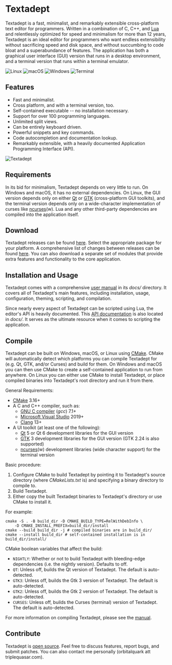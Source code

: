 # Textadept

Textadept is a fast, minimalist, and remarkably extensible cross-platform text editor for
programmers. Written in a combination of C, C++, and [Lua][] and relentlessly optimized for
speed and minimalism for more than 12 years, Textadept is an ideal editor for programmers who
want endless extensibility without sacrificing speed and disk space, and without succumbing to
code bloat and a superabundance of features. The application has both a graphical user interface
(GUI) version that runs in a desktop environment, and a terminal version that runs within a
terminal emulator.

![Linux](https://orbitalquark.github.io/textadept/images/linux.png)
![macOS](https://orbitalquark.github.io/textadept/images/macosx.png)
![Windows](https://orbitalquark.github.io/textadept/images/win32.png)
![Terminal](https://orbitalquark.github.io/textadept/images/ncurses.png)

[Lua]: https://lua.org

## Features

- Fast and minimalist.
- Cross platform, and with a terminal version, too.
- Self-contained executable -- no installation necessary.
- Support for over 100 programming languages.
- Unlimited split views.
- Can be entirely keyboard driven.
- Powerful snippets and key commands.
- Code autocompletion and documentation lookup.
- Remarkably extensible, with a heavily documented Application Programming Interface (API).

![Textadept](https://orbitalquark.github.io/textadept/images/splitviews.png)

## Requirements

In its bid for minimalism, Textadept depends on very little to run. On Windows and macOS,
it has no external dependencies. On Linux, the GUI version depends only on either [Qt][] or
[GTK][] (cross-platform GUI toolkits), and the terminal version depends only on a wide-character
implementation of curses like [ncurses][](w). Lua and any other third-party dependencies are
compiled into the application itself.

[Qt]: https://www.qt.io/
[GTK]: https://gtk.org
[ncurses]: https://invisible-island.net/ncurses/ncurses.html

## Download

Textadept releases can be found [here][1]. Select the appropriate package for your platform. A
comprehensive list of changes between releases can be found [here][2]. You can also download
a separate set of modules that provide extra features and functionality to the core application.

[1]: https://github.com/orbitalquark/textadept/releases
[2]: https://orbitalquark.github.io/textadept/changelog.html

## Installation and Usage

Textadept comes with a comprehensive [user manual][] in its *docs/* directory. It covers all
of Textadept's main features, including installation, usage, configuration, theming, scripting,
and compilation.

Since nearly every aspect of Textadept can be scripted using Lua, the editor's API is heavily
documented. This [API documentation][] is also located in *docs/*. It serves as the ultimate
resource when it comes to scripting the application.

[user manual]: https://orbitalquark.github.io/textadept/manual.html
[API documentation]: https://orbitalquark.github.io/textadept/api.html

## Compile

Textadept can be built on Windows, macOS, or Linux using [CMake][]. CMake will automatically
detect which platforms you can compile Textadept for (e.g. Qt, GTK, and/or Curses) and build
for them. On Windows and macOS you can then use CMake to create a self-contained application
to run from anywhere. On Linux you can either use CMake to install Textadept, or place compiled
binaries into Textadept's root directory and run it from there.

General Requirements:

- [CMake][] 3.16+
- A C and C++ compiler, such as:
	- [GNU C compiler][] (*gcc*) 7.1+
	- [Microsoft Visual Studio][] 2019+
	- [Clang][] 13+
- A UI toolkit (at least one of the following):
	- [Qt][] 5 or Qt 6 development libraries for the GUI version
	- [GTK][] 3 development libraries for the GUI version (GTK 2.24 is also supported)
	- [ncurses][](w) development libraries (wide character support) for the terminal version

Basic procedure:

1. Configure CMake to build Textadept by pointing it to Textadept's source directory (where
  *CMakeLists.txt* is) and specifying a binary directory to compile to.
2. Build Textadept.
3. Either copy the built Textadept binaries to Textadept's directory or use CMake to install it.

For example:

	cmake -S . -B build_dir -D CMAKE_BUILD_TYPE=RelWithDebInfo \
		-D CMAKE_INSTALL_PREFIX=build_dir/install
	cmake --build build_dir -j # compiled binaries are in build_dir/
	cmake --install build_dir # self-contained installation is in build_dir/install/

CMake boolean variables that affect the build:

- `NIGHTLY`: Whether or not to build Textadept with bleeding-edge dependencies (i.e. the nightly
  version). Defaults to off.
- `QT`: Unless off, builds the Qt version of Textadept. The default is auto-detected.
- `GTK3`: Unless off, builds the Gtk 3 version of Textadept. The default is auto-detected.
- `GTK2`: Unless off, builds the Gtk 2 version of Textadept. The default is auto-detected.
- `CURSES`: Unless off, builds the Curses (terminal) version of Textadept. The default is
  auto-detected.

For more information on compiling Textadept, please see the [manual][].

[CMake]: https://cmake.org
[GNU C compiler]: https://gcc.gnu.org
[Microsoft Visual Studio]: https://visualstudio.microsoft.com/
[Clang]: https://clang.llvm.org/
[Qt]: https://www.qt.io
[GTK]: https://gtk.org
[ncurses]: https://invisible-island.net/ncurses/ncurses.html
[manual]: https://orbitalquark.github.io/textadept/manual.html#compiling

## Contribute

Textadept is [open source][]. Feel free to discuss features, report bugs, and submit patches. You
can also contact me personally (orbitalquark att triplequasar.com).

[open source]: https://github.com/orbitalquark/textadept

